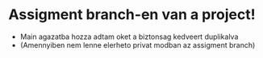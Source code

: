 # Assigment branch-en van a project!
- Main agazatba hozza adtam oket a biztonsag kedveert duplikalva
- (Amennyiben nem lenne elerheto privat modban az assigment branch)
